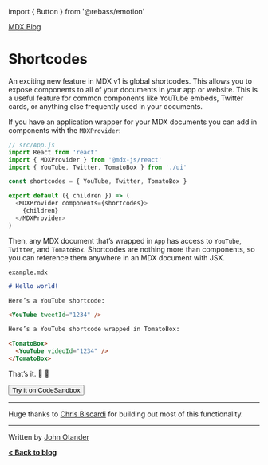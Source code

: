 import { Button } from '@rebass/emotion'

[MDX Blog](/blog)

# Shortcodes

An exciting new feature in MDX v1 is global shortcodes.  This
allows you to expose components to all of your documents in
your app or website.  This is a useful feature for common
components like YouTube embeds, Twitter cards, or anything
else frequently used in your documents.

If you have an application wrapper for your MDX documents
you can add in components with the `MDXProvider`:

```js
// src/App.js
import React from 'react'
import { MDXProvider } from '@mdx-js/react'
import { YouTube, Twitter, TomatoBox } from './ui'

const shortcodes = { YouTube, Twitter, TomatoBox }

export default ({ children }) => (
  <MDXProvider components={shortcodes}>
    {children}
  </MDXProvider>
)
```

Then, any MDX document that’s wrapped in `App` has access to
`YouTube`, `Twitter`, and `TomatoBox`.  Shortcodes are nothing
more than components, so you can reference them anywhere in an
MDX document with JSX.

`example.mdx`

```md
# Hello world!

Here’s a YouTube shortcode:

<YouTube tweetId="1234" />

Here’s a YouTube shortcode wrapped in TomatoBox:

<TomatoBox>
  <YouTube videoId="1234" />
</TomatoBox>
```

That’s it.  :tada: :rocket:

<Button as="a" href="https://codesandbox.io/s/github/mdx-js/mdx/tree/master/examples/shortcodes">
  Try it on CodeSandbox
</Button>

* * *

Huge thanks to [Chris Biscardi](https://christopherbiscardi.com)
for building out most of this functionality.

* * *

Written by [John Otander](https://johno.com)

**[&lt; Back to blog](/blog)**
